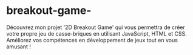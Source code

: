 # breakout-game-
Découvrez mon projet '2D Breakout Game' qui vous permettra de créer votre propre jeu de casse-briques en utilisant JavaScript, HTML et CSS. Améliorez vos compétences en développement de jeux tout en vous amusant !

